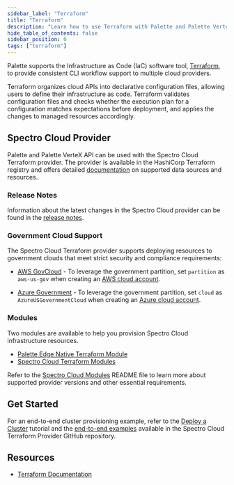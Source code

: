 ```yaml
---
sidebar_label: "Terraform"
title: "Terraform"
description: "Learn how to use Terraform with Palette and Palette VerteX."
hide_table_of_contents: false
sidebar_position: 0
tags: ["terraform"]
---
```


Palette supports the Infrastructure as Code (IaC) software tool, [Terraform](https://www.terraform.io/), to provide
consistent CLI workflow support to multiple cloud providers.

Terraform organizes cloud APIs into declarative configuration files, allowing users to define their infrastructure as
code. Terraform validates configuration files and checks whether the execution plan for a configuration matches
expectations before deployment, and applies the changes to managed resources accordingly.

## Spectro Cloud Provider

Palette and Palette VerteX API can be used with the Spectro Cloud Terraform provider. The provider is available in the
HashiCorp Terraform registry and offers detailed
[documentation](https://registry.terraform.io/providers/spectrocloud/spectrocloud/latest/docs) on supported data sources
and resources.

### Release Notes

Information about the latest changes in the Spectro Cloud provider can be found in the
[release notes](https://github.com/spectrocloud/terraform-provider-spectrocloud/releases).

### Government Cloud Support

The Spectro Cloud Terraform provider supports deploying resources to government clouds that meet strict security and
compliance requirements:

- [AWS GovCloud](https://aws.amazon.com/govcloud-us/) - To leverage the government partition, set `partition` as
  `aws-us-gov` when creating an
  [AWS cloud account](https://registry.terraform.io/providers/spectrocloud/spectrocloud/latest/docs/resources/cloudaccount_aws).

- [Azure Government](https://learn.microsoft.com/en-us/azure/azure-government/documentation-government-welcome) - To
  leverage the government partition, set `cloud` as `AzureUSGovernmentCloud` when creating an
  [Azure cloud account](https://registry.terraform.io/providers/spectrocloud/spectrocloud/latest/docs/resources/cloudaccount_azure).

### Modules

Two modules are available to help you provision Spectro Cloud infrastructure resources.

- [Palette Edge Native Terraform Module](https://registry.terraform.io/modules/spectrocloud/edge/spectrocloud/latest)
- [Spectro Cloud Terraform Modules](https://registry.terraform.io/modules/spectrocloud/modules/spectrocloud/latest)

Refer to the
[Spectro Cloud Modules](https://github.com/spectrocloud/terraform-spectrocloud-modules#module-resources--requirements)
README file to learn more about supported provider versions and other essential requirements.

## Get Started

For an end-to-end cluster provisioning example, refer to the
[Deploy a Cluster](../../clusters/public-cloud/deploy-k8s-cluster.md) tutorial and the
[end-to-end examples](https://github.com/spectrocloud/terraform-provider-spectrocloud/tree/main/examples/e2e) available
in the Spectro Cloud Terraform Provider GitHub repository.

## Resources

- [Terraform Documentation](https://developer.hashicorp.com/terraform/docs)
